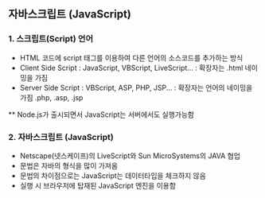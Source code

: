 ## 자바스크립트 (JavaScript)
### 1. 스크립트(Script) 언어
- HTML 코드에 script 태그를 이용하여 다른 언어의 소스코드를 추가하는 방식
- Client Side Script
     : JavaScript, VBScript, LiveScript...
     : 확장자는 .html 네이밍을 가짐
- Server Side Script
     : VBScript, ASP, PHP, JSP...
     : 확장자는 언어의 네이밍을 가짐 .php, .asp, .jsp
     
** Node.js가 출시되면서 JavaScript는 서버에서도 실행가능함

### 2. 자바스크립트 (JavaScript)
- Netscape(넷스케이프)의 LiveScript와 Sun MicroSystems의 JAVA 협업
- 문법은 자바의 형식을 많이 가져옴
- 문법의 차이점으로는 JavaScript는 데이터타입을 체크하지 않음
- 실행 시 브라우저에 탑재된 JavaScript 엔진을 이용함


